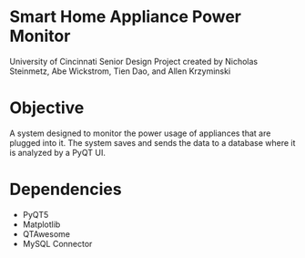 # Smart Home Appliance Power Monitor

University of Cincinnati Senior Design Project created by Nicholas Steinmetz, Abe Wickstrom, Tien Dao, and Allen Krzyminski

# Objective
A system designed to monitor the power usage of appliances that are plugged into it. The system saves and sends the data to a database where it is analyzed by a PyQT UI.

# Dependencies

- PyQT5
- Matplotlib
- QTAwesome
- MySQL Connector

